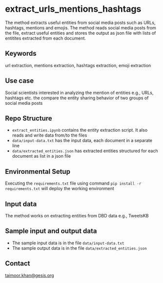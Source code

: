 # extract_urls_mentions_hashtags

The method extracts useful entities from social media posts such as URLs, hashtags, mentions and emojis. The method reads social media posts from the file, extract useful entities and stores the output as json file with lists of entitites extracted from each document.

## Keywords
url extraction, mentions extraction, hashtags extraction, emoji extraction

## Use case
Social scientists interested in analyzing the mention of entities e.g., URLs, hashtags etc. the compare the entity sharing behavior of two groups of social media posts

## Repo Structure
- `extract_entities.ipynb` contains the entity extraction script. It also reads and write data from/to the files
- `data/input-data.txt` has the input data, each document in a separate line
- `data/extracted_entities.json` has extracted entities structured for each document as list in a json file

## Environmental Setup
Executing the `requirements.txt` file using command `pip install -r requirements.txt` will deploy the working environment

## Input data
The method works on extracting entities from DBD data e.g., TweetsKB

## Sample input and output data
- The sample input data is in the file `data/input-data.txt`
- The sample output data is in the file `data/extracted_entities.json`

## Contact
taimoor.khan@gesis.org


